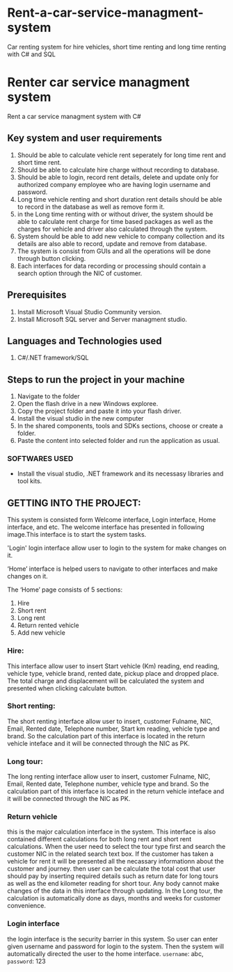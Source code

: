 # Rent-a-car-service-managment-system
Car renting system for hire vehicles, short time renting and long time renting with C# and SQL

# Renter car service managment system
Rent a car service managment system with C#

## Key system and user requirements

1. Should be able to calculate vehicle rent seperately for long time rent and short time rent.
2. Should be able to calculate hire charge without recording to database.
3. Should be able to login, record rent details, delete and update only for authorized company employee who are having login username and password.
4. Long time vehicle renting and short duration rent details should be able to record in the database as well as remove form it.
5. in the Long time renting with or without driver, the system should be able to calculate rent charge for time based packages as well as the charges for vehicle and driver also calculated through the system.  
6. System should be able to add new vehicle to company collection and its details are also able to record, update and remove from database. 
7. The system is consist from GUIs and all the operations will be done through button clicking. 
8. Each interfaces for data recording or processing should contain a search option through the NIC of customer. 

## Prerequisites
1. Install Microsoft Visual Studio Community version. 
2. Install Microsoft SQL server and Server managment studio.

## Languages and Technologies used
1. C#/.NET framework/SQL

## Steps to run the project in your machine
1. Navigate to the folder
2. Open the flash drive in a new Windows exploree.
3. Copy the project folder and paste it into your flash driver.
4. Install the visual studio in the new computer 
5. In the shared components, tools and SDKs sections, choose or create a folder.
6. Paste the content into selected folder and run the application as usual.  
    
### SOFTWARES USED
  - Install the visual studio, .NET framework and its necessasy libraries and tool kits. 

## GETTING INTO THE PROJECT:
This system is consisted form Welcome interface, Login interface, Home interface, and etc. The welcome interface has presented in following image.This interface is to start the system tasks. 

'Login' login  interface allow user to login to the system for make changes on it. 

‘Home’ interface is helped users to navigate to other interfaces and make changes on it. 

The ‘Home’ page consists of 5 sections:
1. Hire
2. Short rent
3. Long rent
4. Return rented vehicle
5. Add new vehicle

### Hire:
This interface allow user to insert Start vehicle (Km) reading, end reading, vehicle type, vehicle brand, rented date, pickup place and dropped place. The total charge and displacement will be calculated the system and presented when clicking calculate button. 

### Short renting:
The short renting interface allow user to insert, customer Fulname, NIC, Email, Rented date, Telephone number, Start km reading, vehicle type and brand. So the calculation part of this interface is located in the return vehicle inteface and it will be connected through the NIC as PK. 

### Long tour:
The long renting interface allow user to insert, customer Fulname, NIC, Email, Rented date, Telephone number, vehicle type and brand. So the calculation part of this interface is located in the return vehicle inteface and it will be connected through the NIC as PK. 

### Return vehicle
this is the major calculation interface in the system. This interface is also contained different calculations for both long rent and short rent calculations. When the user need to select the tour type first and search the customer NIC in the related search text box. If the customer has taken a vehicle for rent it will be presented all the necassary informationn about the customer and journey. then user can be calculate the total cost that user should pay by inserting required details such as return date for long tours as well as the end kilometer reading for short tour. Any body cannot make changes of the data in this interface through updating. 
In the Long tour, the calculation is automatically done as days, months and weeks for customer convenience. 

### Login interface
the login interface is the security barrier in this system. So user can enter given username and password for login to the system. Then the system will automatically directed the user to the home interface. `username`: abc, `password`: 123
